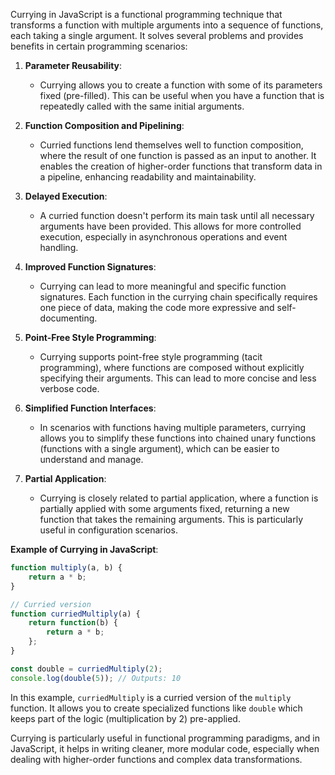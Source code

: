 Currying in JavaScript is a functional programming technique that transforms a function with multiple arguments into a sequence of functions, each taking a single argument. It solves several problems and provides benefits in certain programming scenarios:

1. **Parameter Reusability**:
   - Currying allows you to create a function with some of its parameters fixed (pre-filled). This can be useful when you have a function that is repeatedly called with the same initial arguments.

2. **Function Composition and Pipelining**:
   - Curried functions lend themselves well to function composition, where the result of one function is passed as an input to another. It enables the creation of higher-order functions that transform data in a pipeline, enhancing readability and maintainability.

3. **Delayed Execution**:
   - A curried function doesn't perform its main task until all necessary arguments have been provided. This allows for more controlled execution, especially in asynchronous operations and event handling.

4. **Improved Function Signatures**:
   - Currying can lead to more meaningful and specific function signatures. Each function in the currying chain specifically requires one piece of data, making the code more expressive and self-documenting.

5. **Point-Free Style Programming**:
   - Currying supports point-free style programming (tacit programming), where functions are composed without explicitly specifying their arguments. This can lead to more concise and less verbose code.

6. **Simplified Function Interfaces**:
   - In scenarios with functions having multiple parameters, currying allows you to simplify these functions into chained unary functions (functions with a single argument), which can be easier to understand and manage.

7. **Partial Application**:
   - Currying is closely related to partial application, where a function is partially applied with some arguments fixed, returning a new function that takes the remaining arguments. This is particularly useful in configuration scenarios.

**Example of Currying in JavaScript**:
```javascript
function multiply(a, b) {
    return a * b;
}

// Curried version
function curriedMultiply(a) {
    return function(b) {
        return a * b;
    };
}

const double = curriedMultiply(2);
console.log(double(5)); // Outputs: 10
```

In this example, `curriedMultiply` is a curried version of the `multiply` function. It allows you to create specialized functions like `double` which keeps part of the logic (multiplication by 2) pre-applied.

Currying is particularly useful in functional programming paradigms, and in JavaScript, it helps in writing cleaner, more modular code, especially when dealing with higher-order functions and complex data transformations.